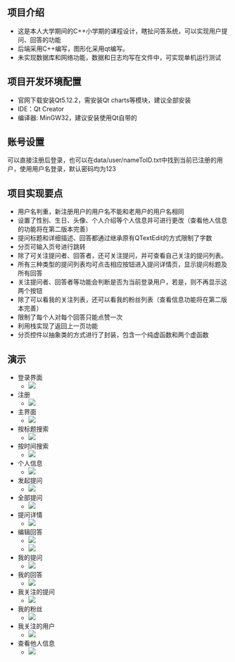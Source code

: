 ## 项目介绍
- 这是本人大学期间的C++小学期的课程设计，瞎扯问答系统，可以实现用户提问、回答的功能
- 后端采用C++编写，图形化采用qt编写。
- 未实现数据库和网络功能，数据和日志均写在文件中，可实现单机运行测试

## 项目开发环境配置
- 官网下载安装Qt5.12.2，需安装Qt charts等模块，建议全部安装
- IDE：Qt Creator
- 编译器: MinGW32，建议安装使用Qt自带的

## 账号设置
可以直接注册后登录，也可以在data/user/nameToID.txt中找到当前已注册的用户，使用用户名登录，默认密码均为123

## 项目实现要点
- 用户名判重，新注册用户的用户名不能和老用户的用户名相同
- 设置了性别、生日、头像、个人介绍等个人信息并可进行更改（查看他人信息的功能将在第二版本完善）
- 提问标题和详细描述、回答都通过继承原有QTextEdit的方式限制了字数
- 分页可输入页号进行跳转
- 除了可关注提问者、回答者，还可关注提问，并可查看自己关注的提问列表。
- 所有三种类型的提问列表均可点击相应按钮进入提问详情页，显示提问标题及所有回答
- 关注提问者、回答者等功能会判断是否为当前登录用户，若是，则不再显示这两个按钮
- 除了可以看我的关注列表，还可以看我的粉丝列表（查看信息功能将在第二版本完善）
- 限制了每个人对每个回答只能点赞一次
- 利用栈实现了返回上一页功能
- 分页控件以抽象类的方式进行了封装，包含一个纯虚函数和两个虚函数

## 演示
- 登录界面
    - ![](doc_images/登录.png)
- 注册
    - ![](doc_images/注册.png)
- 主界面
    - ![](doc_images/初始界面.png)
- 按标题搜索
    - ![](doc_images/按标题搜索.png)
- 按时间搜索
    - ![](doc_images/按时间搜索.png)
- 个人信息
    - ![](doc_images/个人信息.png)
- 发起提问
    - ![](doc_images/提问.png)
- 全部提问
    - ![](doc_images/全部提问.png)
- 提问详情
    - ![](doc_images/提问详情.png)
- 编辑回答
    - ![](doc_images/编辑回答1.png)
    - ![](doc_images/编辑回答2.png)
- 我的提问
    - ![](doc_images/我的提问.png)
- 我的回答
    - ![](doc_images/我的回答.png)
- 我关注的提问
    - ![](doc_images/我关注的提问.png)
- 我的粉丝
    - ![](doc_images/我的粉丝.png)
- 我关注的用户
    - ![](doc_images/我关注的用户.png)
- 查看他人信息
    - ![](doc_images/查看他人信息.png)
    